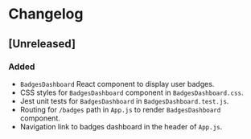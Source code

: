 # Changelog

## [Unreleased]

### Added
- `BadgesDashboard` React component to display user badges.
- CSS styles for `BadgesDashboard` component in `BadgesDashboard.css`.
- Jest unit tests for `BadgesDashboard` in `BadgesDashboard.test.js`.
- Routing for `/badges` path in `App.js` to render `BadgesDashboard` component.
- Navigation link to badges dashboard in the header of `App.js`.
